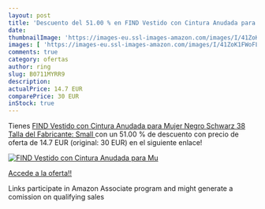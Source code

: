 ```yaml
---
layout: post
title: 'Descuento del 51.00 % en FIND Vestido con Cintura Anudada para Mu'
date: 
thumbnailImage: 'https://images-eu.ssl-images-amazon.com/images/I/41ZoK1FWoFL._SL200_.jpg'
images: [ 'https://images-eu.ssl-images-amazon.com/images/I/41ZoK1FWoFL._SL200_.jpg' ]
comments: true
category: ofertas
author: ring
slug: B0711MYRR9
description:
actualPrice: 14.7 EUR
comparePrice: 30 EUR
inStock: true
---
```


Tienes [FIND Vestido con Cintura Anudada para Mujer   Negro  Schwarz   38  Talla del Fabricante: Small ](https://www.amazon.es/dp/B0711MYRR9/?tag=tolees-21) con un 51.00 % de descuento con precio de oferta de 14.7 EUR (original: 30 EUR) en el siguiente enlace!

[![FIND Vestido con Cintura Anudada para Mu](https://images-eu.ssl-images-amazon.com/images/I/41ZoK1FWoFL._SL200_.jpg)](https://www.amazon.es/dp/B0711MYRR9/?tag=tolees-21)

[Accede a la oferta!!](https://www.amazon.es/dp/B0711MYRR9/?tag=tolees-21)

Links participate in Amazon Associate program and might generate a comission on qualifying sales


